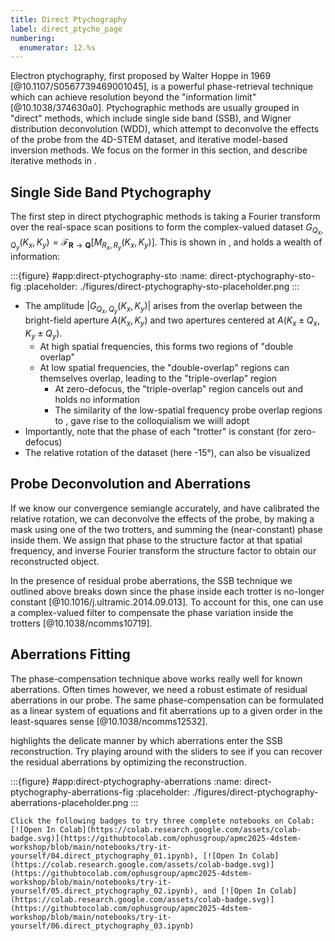 ```yaml
---
title: Direct Ptychography
label: direct_ptycho_page
numbering:
  enumerator: 12.%s
---
```


Electron ptychography, first proposed by Walter Hoppe in 1969 [@10.1107/S0567739469001045], is a powerful phase-retrieval technique which can achieve resolution beyond the "information limit" [@10.1038/374630a0].
Ptychographic methods are usually grouped in "direct" methods, which include single side band (SSB), and Wigner distribution deconvolution (WDD), which attempt to deconvolve the effects of the probe from the 4D-STEM dataset, and iterative model-based inversion methods.
We focus on the former in this section, and describe iterative methods in [](#iterative_ptycho_page).

## Single Side Band Ptychography

The first step in direct ptychographic methods is taking a Fourier transform over the real-space scan positions to form the complex-valued dataset $G_{Q_x,Q_y}(K_x,K_y) = \mathcal{F}_{\bm{R}\rightarrow \bm{Q}}\left[M_{R_x,R_y}(K_x,K_y)\right]$.
This is shown in [](#direct-ptychography-sto-fig), and holds a wealth of information:

:::{figure} #app:direct-ptychography-sto
:name: direct-ptychography-sto-fig
:placeholder: ./figures/direct-ptychography-sto-placeholder.png
:::

- The amplitude $\left|G_{Q_x,Q_y}(K_x,K_y)\right|$ arises from the overlap between the bright-field aperture $A(K_x,K_y)$ and two apertures centered at $A(K_x \pm Q_x, K_y \pm Q_y)$.
  - At high spatial frequencies, this forms two regions of "double overlap"
  - At low spatial frequencies, the "double-overlap" regions can themselves overlap, leading to the "triple-overlap" region
    - At zero-defocus, the "triple-overlap" region cancels out and holds no information
    - The similarity of the low-spatial frequency probe overlap regions to [](wiki:Pig's_trotter), gave rise to the colloquialism we wiill adopt
- Importantly, note that the phase of each "trotter" is constant (for zero-defocus)
- The relative rotation of the dataset (here -15°), can also be visualized


## Probe Deconvolution and Aberrations

If we know our convergence semiangle accurately, and have calibrated the relative rotation, we can deconvolve the effects of the probe, by making a mask using one of the two trotters, and summing the (near-constant) phase inside them.
We assign that phase to the structure factor at that spatial frequency, and inverse Fourier transform the structure factor to obtain our reconstructed object.

In the presence of residual probe aberrations, the SSB technique we outlined above breaks down since the phase inside each trotter is no-longer constant [@10.1016/j.ultramic.2014.09.013].
To account for this, one can use a complex-valued filter to compensate the phase variation inside the trotters [@10.1038/ncomms10719].

## Aberrations Fitting

The phase-compensation technique above works really well for known aberrations.
Often times however, we need a robust estimate of residual aberrations in our probe.
The same phase-compensation can be formulated as a linear system of equations and fit aberrations up to a given order in the least-squares sense [@10.1038/ncomms12532].

[](#direct-ptychography-aberrations-fig) highlights the delicate manner by which aberrations enter the SSB reconstruction.
Try playing around with the sliders to see if you can recover the residual aberrations by optimizing the reconstruction.

:::{figure} #app:direct-ptychography-aberrations
:name: direct-ptychography-aberrations-fig
:placeholder: ./figures/direct-ptychography-aberrations-placeholder.png
:::

```{attention} Try it yourself!
Click the following badges to try three complete notebooks on Colab:
[![Open In Colab](https://colab.research.google.com/assets/colab-badge.svg)](https://githubtocolab.com/ophusgroup/apmc2025-4dstem-workshop/blob/main/notebooks/try-it-yourself/04.direct_ptychography_01.ipynb), [![Open In Colab](https://colab.research.google.com/assets/colab-badge.svg)](https://githubtocolab.com/ophusgroup/apmc2025-4dstem-workshop/blob/main/notebooks/try-it-yourself/05.direct_ptychography_02.ipynb), and [![Open In Colab](https://colab.research.google.com/assets/colab-badge.svg)](https://githubtocolab.com/ophusgroup/apmc2025-4dstem-workshop/blob/main/notebooks/try-it-yourself/06.direct_ptychography_03.ipynb)
```
